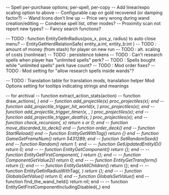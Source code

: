 -- Spell per-purchase options; per-spell, per-copy
-- Add linear/expo scaling option to above
-- Configurable cap on gold recovered (or damping factor?)
-- Wand Icons don't line up
-- Price very wrong during wand creation/editing
-- Condense spell list, other modes?
-- Proximity scan not report new types?
-- Fancy search functions?


-- TODO : function EntityGetInRadius(pos_x, pos_y, radius) to auto close menu? -- EntityGetHerdRelationSafe( entity_a:int, entity_b:int )
-- TODO : amount of money (from stash) for player on new run
-- TODO : alt. scaling of costs (nonlinear)
-- TODO : persistence tokens
-- TODO : Can't research spells when player has "unlimited spells" perk?
-- TODO : Spells bought while "unlimited spells" perk have count?
-- TODO : Mod order fixes?
-- TODO : Mod setting for "allow research spells inside wands"?


-- TODO : Translation table for translation mods, translation helper Mod Options setting for tooltips indicating strings and meanings



-- for archival
-- function extract_action_stats(action)
--   function draw_actions(_, _) end
--   function add_projectile(x) proc_projectiles(x); end
--   function add_projectile_trigger_hit_world(x, _) proc_projectiles(x); end
--   function add_projectile_trigger_timer(x, _, _) proc_projectiles(x); end
--   function add_projectile_trigger_death(x, _) proc_projectiles(x); end
--   function check_recursion(_, x) return x or 0; end
--   function move_discarded_to_deck() end
--   function order_deck() end
--   function StartReload() end
--   function EntityGetWithTag(_) return {} end
--   function GameGetFrameNum() return 5431289; end
--   function SetRandomSeed() end
--   function Random() return 1; end
--   -- function GetUpdatedEntityID() return 0; end
--   -- function EntityGetComponent(_) return {}; end
--   -- function EntityGetFirstComponent(_, _) return {}; end
--   -- function ComponentGetValue2(_) return 0; end
--   -- function EntityGetTransform(_) return {}; end
--   -- function EntityGetAllChildren(_) return {}; end
--   -- function EntityGetInRadiusWithTag(_, _) return {}; end
--   -- function GlobalsGetValue(_) return 0; end
--   function GlobalsSetValue(_) end
--   function find_the_wand_held() return nil; end
--   -- function EntityGetFirstComponentIncludingDisabled(_) end
